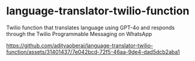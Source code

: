 # language-translator-twilio-function
Twilio function that translates language using GPT-4o and responds through the Twilio Programmable Messaging on WhatsApp

https://github.com/adityaoberai/language-translator-twilio-function/assets/31401437/7e042bcd-72f5-46aa-9de4-dad5dcb2aba1
